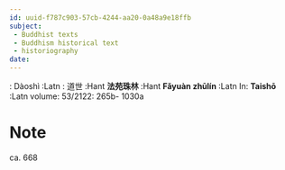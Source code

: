 ```yaml
---
id: uuid-f787c903-57cb-4244-aa20-0a48a9e18ffb
subject: 
 - Buddhist texts
 - Buddhism historical text
 - historiography
date: 
---
```


: Dàoshì :Latn
: 道世 :Hant
**法苑珠林** :Hant
**Fǎyuàn zhūlín** :Latn
In: 
**Taishō** :Latn
volume: 53/2122: 265b- 1030a
# Note
ca. 668